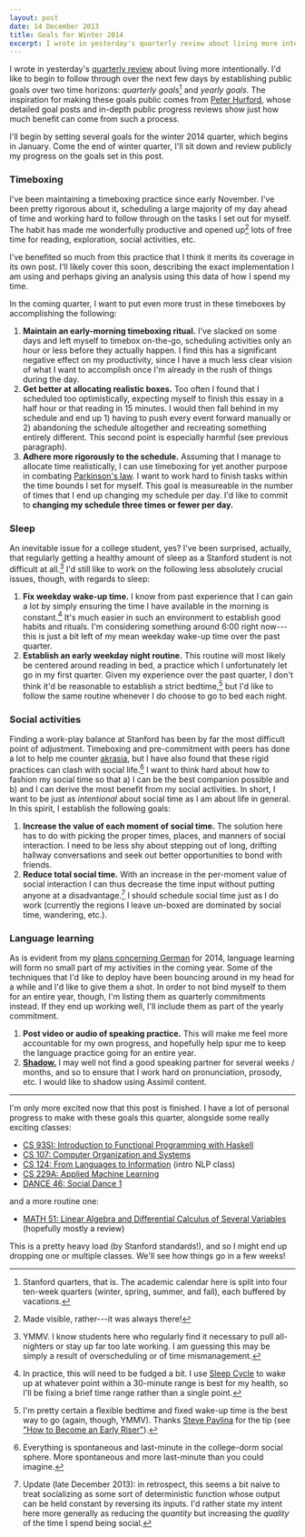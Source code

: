 ```yaml
---
layout: post
date: 14 December 2013
title: Goals for Winter 2014
excerpt: I wrote in yesterday's quarterly review about living more intentionally. I'd like to begin to follow through over the next few days by establishing public goals over two time horizons&#58; <em>quarterly goals</em> and <em>yearly goals</em>.
---
```


I wrote in yesterday's [quarterly review][1] about living more intentionally.
I'd like to begin to follow through over the next few days by establishing
public goals over two time horizons: *quarterly goals*[^1] and *yearly goals*.
The inspiration for making these goals public comes from [Peter Hurford][2],
whose detailed goal posts and in-depth public progress reviews show just how
much benefit can come from such a process.

I'll begin by setting several goals for the winter 2014 quarter, which begins in
January. Come the end of winter quarter, I'll sit down and review publicly my
progress on the goals set in this post.

### Timeboxing

I've been maintaining a timeboxing practice since early November. I've been
pretty rigorous about it, scheduling a large majority of my day ahead of time
and working hard to follow through on the tasks I set out for myself. The habit
has made me wonderfully productive and opened up[^2] lots of free time for
reading, exploration, social activities, etc.

I've benefited so much from this practice that I think it merits its coverage in
its own post. I'll likely cover this soon, describing the exact implementation I
am using and perhaps giving an analysis using this data of how I spend my time.

In the coming quarter, I want to put even more trust in these timeboxes by
accomplishing the following:

1. **Maintain an early-morning timeboxing ritual.** I've slacked on some days
   and left myself to timebox on-the-go, scheduling activities only an hour or
   less before they actually happen. I find this has a significant negative
   effect on my productivity, since I have a much less clear vision of what I
   want to accomplish once I'm already in the rush of things during the day.
2. **Get better at allocating realistic boxes.** Too often I found that I
   scheduled too optimistically, expecting myself to finish this essay in a half
   hour or that reading in 15 minutes. I would then fall behind in my schedule
   and end up 1) having to push every event forward manually or 2) abandoning
   the schedule altogether and recreating something entirely different. This
   second point is especially harmful (see previous paragraph).
3. **Adhere more rigorously to the schedule.** Assuming that I manage to
   allocate time realistically, I can use timeboxing for yet another purpose in
   combating [Parkinson's law][3]. I want to work hard to finish tasks within
   the time bounds I set for myself. This goal is measureable in the number of
   times that I end up changing my schedule per day. I'd like to commit to
   **changing my schedule three times or fewer per day.**

### Sleep

An inevitable issue for a college student, yes? I've been surprised, actually,
that regularly getting a healthy amount of sleep as a Stanford student is not
difficult at all.[^3] I'd still like to work on the following less absolutely
crucial issues, though, with regards to sleep:

1. **Fix weekday wake-up time.** I know from past experience that I can gain a
   lot by simply ensuring the time I have available in the morning is
   constant.[^4] It's much easier in such an environment to establish good
   habits and rituals. I'm considering something around 6:00 right now---this is
   just a bit left of my mean weekday wake-up time over the past quarter.
2. **Establish an early weekday night routine.** This routine will most likely
   be centered around reading in bed, a practice which I unfortunately let go in
   my first quarter. Given my experience over the past quarter, I don't think
   it'd be reasonable to establish a strict bedtime,[^5] but I'd like to follow
   the same routine whenever I do choose to go to bed each night.

### Social activities

Finding a work-play balance at Stanford has been by far the most difficult point
of adjustment. Timeboxing and pre-commitment with peers has done a lot to help
me counter [akrasia][5], but I have also found that these rigid practices can
clash with social life.[^6] I want to think hard about how to fashion my social
time so that a) I can be the best companion possible and b) and I can derive the
most benefit from my social activities. In short, I want to be just as
*intentional* about social time as I am about life in general. In this spirit, I
establish the following goals:

1. **Increase the value of each moment of social time.** The solution here has
   to do with picking the proper times, places, and manners of social
   interaction. I need to be less shy about stepping out of long, drifting
   hallway conversations and seek out better opportunities to bond with friends.
2. **Reduce total social time.** With an increase in the per-moment value of
   social interaction I can thus decrease the time input without putting anyone
   at a disadvantage.[^7] I should schedule social time just as I do work
   (currently the regions I leave un-boxed are dominated by social time,
   wandering, etc.).

### Language learning

As is evident from my [plans concerning German][15] for 2014, language learning
will form no small part of my activities in the coming year. Some of the
techniques that I'd like to deploy have been bouncing around in my head for a
while and I'd like to give them a shot. In order to not bind myself to them for
an entire year, though, I'm listing them as quarterly commitments instead. If
they end up working well, I'll include them as part of the yearly commitment.

1. **Post video or audio of speaking practice.** This will make me feel more
   accountable for my own progress, and hopefully help spur me to keep the
   language practice going for an entire year.
2. **[Shadow.][6]** I may well not find a good speaking partner for several
   weeks / months, and so to ensure that I work hard on pronunciation, prosody,
   etc. I would like to shadow using Assimil content.

----

I'm only more excited now that this post is finished. I have a lot of personal
progress to make with these goals this quarter, alongside some really exciting
classes:

- [CS 93SI: Introduction to Functional Programming with Haskell][11]
- [CS 107: Computer Organization and Systems][7]
- [CS 124: From Languages to Information][8] (intro NLP class)
- [CS 229A: Applied Machine Learning][9]
- [DANCE 46: Social Dance 1][10]

and a more routine one:

- [MATH 51: Linear Algebra and Differential Calculus of Several Variables][12]
  (hopefully mostly a review)

This is a pretty heavy load (by Stanford standards!), and so I might end up
dropping one or multiple classes. We'll see how things go in a few weeks!

[1]: /2013/q1
[2]: http://everydayutilitarian.com
[3]: http://en.wikipedia.org/wiki/Parkinson's_law
[4]: http://www.sleepcycle.com/
[5]: https://en.wikipedia.org/wiki/Akrasia
[6]: http://roadtoepic.com/language-shadowing-learn-a-language-by-looking-like-a-crazy-person/
[7]: http://cs107.stanford.edu
[8]: http://cs124.stanford.edu
[9]: http://cs229a.stanford.edu/
[10]: http://explorecourses.stanford.edu/CourseSearch/search?view=catalog&filter-coursestatus-Active=on&page=0&catalog=&q=dance+46&collapse=
[11]: http://explorecourses.stanford.edu/search?view=catalog&filter-coursestatus-Active=on&page=0&catalog=&academicYear=&q=cs+93si&collapse=
[12]: http://math51.stanford.edu
[13]: http://www.stevepavlina.com/
[14]: http://www.stevepavlina.com/blog/2005/05/how-to-become-an-early-riser/
[15]: /2013/german-2014

[^1]: Stanford quarters, that is. The academic calendar here is split into four ten-week quarters (winter, spring, summer, and fall), each buffered by vacations.
[^2]: Made visible, rather---it was always there!
[^3]: YMMV. I know students here who regularly find it necessary to pull all-nighters or stay up far too late working. I am guessing this may be simply a result of overscheduling or of time mismanagement.
[^4]: In practice, this will need to be fudged a bit. I use [Sleep Cycle][4] to wake up at whatever point within a 30-minute range is best for my health, so I'll be fixing a brief time range rather than a single point.
[^5]: I'm pretty certain a flexible bedtime and fixed wake-up time is the best way to go (again, though, YMMV). Thanks [Steve Pavlina][13] for the tip (see ["How to Become an Early Riser"][14]).
[^6]: Everything is spontaneous and last-minute in the college-dorm social sphere. More spontaneous and more last-minute than you could imagine.
[^7]: Update (late December 2013): in retrospect, this seems a bit naive to treat socializing as some sort of deterministic function whose output can be held constant by reversing its inputs. I'd rather state my intent here more generally as reducing the *quantity* but increasing the *quality* of the time I spend being social.
